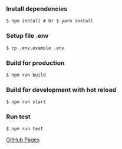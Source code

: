 ### Install dependencies
```
$ npm install # Or $ yarn install
```

### Setup file .env 
```
$ cp .env.example .env
```

### Build for production
```
$ npm run build
```

### Build for development with hot reload
```
$ npm run start
```

### Run test
```
$ npm run test
```

[GitHub Pages](https://aleksandrtkach.github.io/TaskTimerReact)
